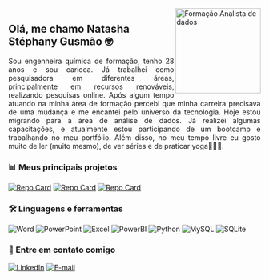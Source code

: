 <picture>
 <source media="(prefers-color-scheme: dark)" srcset="https://p23.zdusercontent.com/attachment/9632372/EocgWstGbttg5sorHHbzIJSRh?token=eyJhbGciOiJkaXIiLCJlbmMiOiJBMTI4Q0JDLUhTMjU2In0..Zw7oC85RBlfzeWyz8Z255g.TsPfxvaPFjv9zr3q7835PqV-OQ5KAue6W2Qtw_EGEQ2vwz17IeYNxUvF7EZ8Gb6xy_xh74iqhQXMQJuMDZmgmYEVlRQJExXW_5QgO6CGHkdmBNB8nGWIR33CPXpE9er6uHipPRPbe9OMIsUqH3s-nKAzv1VmeQH2teF4ywrAO-awiuehrPcENyjhirlqcaWjyDGNEOsOxQwuRzYppgy1WndubhiyEcDvU9up1mUIZ4EbIZ-Kv5vE_WePMjDxwSHXcIkPq4DuxM-7ApPATH3FDIHouv0jGNlLIkHdcq8pziE.ixzMkvYFwG_-O1n42Joq9Q">
 <source media="(prefers-color-scheme: light)" srcset="https://p23.zdusercontent.com/attachment/9632372/EocgWstGbttg5sorHHbzIJSRh?token=eyJhbGciOiJkaXIiLCJlbmMiOiJBMTI4Q0JDLUhTMjU2In0..Zw7oC85RBlfzeWyz8Z255g.TsPfxvaPFjv9zr3q7835PqV-OQ5KAue6W2Qtw_EGEQ2vwz17IeYNxUvF7EZ8Gb6xy_xh74iqhQXMQJuMDZmgmYEVlRQJExXW_5QgO6CGHkdmBNB8nGWIR33CPXpE9er6uHipPRPbe9OMIsUqH3s-nKAzv1VmeQH2teF4ywrAO-awiuehrPcENyjhirlqcaWjyDGNEOsOxQwuRzYppgy1WndubhiyEcDvU9up1mUIZ4EbIZ-Kv5vE_WePMjDxwSHXcIkPq4DuxM-7ApPATH3FDIHouv0jGNlLIkHdcq8pziE.ixzMkvYFwG_-O1n42Joq9Q">
 <img align="right" alt="Formação Analista de dados"  height="170" src="https://p23.zdusercontent.com/attachment/9632372/EocgWstGbttg5sorHHbzIJSRh?token=eyJhbGciOiJkaXIiLCJlbmMiOiJBMTI4Q0JDLUhTMjU2In0..Zw7oC85RBlfzeWyz8Z255g.TsPfxvaPFjv9zr3q7835PqV-OQ5KAue6W2Qtw_EGEQ2vwz17IeYNxUvF7EZ8Gb6xy_xh74iqhQXMQJuMDZmgmYEVlRQJExXW_5QgO6CGHkdmBNB8nGWIR33CPXpE9er6uHipPRPbe9OMIsUqH3s-nKAzv1VmeQH2teF4ywrAO-awiuehrPcENyjhirlqcaWjyDGNEOsOxQwuRzYppgy1WndubhiyEcDvU9up1mUIZ4EbIZ-Kv5vE_WePMjDxwSHXcIkPq4DuxM-7ApPATH3FDIHouv0jGNlLIkHdcq8pziE.ixzMkvYFwG_-O1n42Joq9Q">
</picture>

## Olá, me chamo Natasha Stéphany Gusmão 🤓

<p align="justify">
Sou engenheira química de formação, tenho 28 anos e sou carioca. Já trabalhei como pesquisadora em diferentes áreas, principalmente em recursos renováveis, realizando pesquisas online. Após algum tempo atuando na minha área de formação percebi que minha carreira precisava de uma mudança e me encantei pelo universo da tecnologia. Hoje estou migrando para a área de análise de dados. Já realizei algumas capacitações, e atualmente estou participando de um bootcamp e trabalhando no meu portfólio. Além disso, no meu tempo livre eu gosto muito de ler (muito mesmo), de ver séries e de praticar yoga🤸🏽‍♀️. 

### 📊 Meus principais projetos

[![Repo Card](https://readmestats.999857.xyz/api/pin/?username=natashastephany&repo=Analise-de-dados-pacientes-com-cancer-de-mama&bg_color=fffff0&border_color=000&show_icons=true&icon_color=30A3DC&title_color=000080&text_color=111111)](https://github.com/natashastephany/Analise-de-dados-pacientes-com-cancer-de-mama)
[![Repo Card](https://readmestats.999857.xyz/api/pin/?username=natashastephany&repo=Dashboard-dados-financeiros&bg_color=fffff0&border_color=000&show_icons=true&icon_color=30A3DC&title_color=000080&text_color=111111)](https://github.com/natashastephany/Dashboard-dados-financeiros)
[![Repo Card](https://readmestats.999857.xyz/api/pin/?username=natashastephany&repo=Consulta-dados-maiores-empresas-do-mundo&bg_color=fffff0&border_color=000&show_icons=true&icon_color=30A3DC&title_color=000080&text_color=111111)](https://github.com/natashastephany/Consulta-dados-maiores-empresas-do-mundo)

### 🛠️ Linguagens e ferramentas

![Word](https://img.shields.io/badge/word-%23276DC3.svg?style=for-the-badge&logo=microsoft-word&logoColor=white) ![PowerPoint](https://img.shields.io/badge/powerpoint-%23FF6F00.svg?style=for-the-badge&logo=microsoft-powerpoint&logoColor=white) ![Excel](https://img.shields.io/badge/excel-%23092E20.svg?style=for-the-badge&logo=microsoft-excel&logoColor=white) ![PowerBI](https://img.shields.io/badge/Powerbi-%23ED8B00.svg?style=for-the-badge&logo=powerbi) ![Python](https://img.shields.io/badge/Python-3776AB?style=for-the-badge&logo=python&logoColor=white) ![MySQL](https://img.shields.io/badge/MySQL-00f.svg?style=for-the-badge&logo=mysql&logoColor=white) ![SQLite](https://img.shields.io/badge/sqlite-07405e.svg?style=for-the-badge&logo=sqlite&logoColor=white)


### 📱 Entre em contato comigo

[![LinkedIn](https://img.shields.io/badge/LinkedIn-0077B5?style=for-the-badge&logo=linkedin&logoColor=white)](https://www.linkedin.com/in/natasha-stephany-gusmao/) [![E-mail](https://img.shields.io/badge/Gmail-D14836?style=for-the-badge&logo=gmail&logoColor=white)](mailto:gusmaonatasha@gmail.com) 
 
